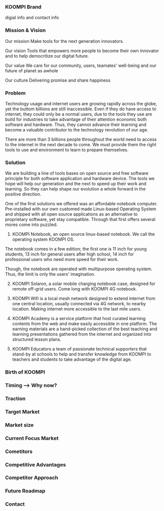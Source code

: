 ### KOOMPI Brand
digial info and contact info

### Mission & Vision

Our mission
Make tools for the next generation innovators. 

Our vision
Tools that empowers more people to become their own innovator and to help democritize our digital future.   

Our value
We care for our community, users, teamates' well-being and our future of planet as awhole

Our culture
Delivering promise and share happiness



### Problem

Technology usage and internet users are growing rapidly across the globe, yet the buttom billions are still inaccessible. Even if they do have access to internet, they could only be a normal users, due to the tools they use are build for industries to take advantage of their attention economic both software and hardware. Thus, they cannot advance their learning and become a valuable contributor to the technology revolution of our age. 

There are more than 3 billions people throughout the world need to access to the internet in the next decade to come. We must provide them the right tools to use and environment to learn to prepare themselves. 

### Solution

We are building a line of tools bases on open source and free software principle for both software application and hardware device. The tools we hope will help our generation and the next to speed up their work and learning. So they can help shape our evolution a whole forward in the positive direction.

One of the first solutions we offered was an affordable notebook computer. Pre-installed with our own customed made Linux-based Operating System and shipped with all open source applications as an alternative to proprietary software, yet stay compatible. Through that first offers several mores come into puzzled. 


1. KOOMPI Notebook, an open source linux-based notebook. We call the operating system KOOMPI OS. 

The notebook comes in a few edition; the first one is 11 inch for young students, 13 inch for general users after high school, 14 inch for professional users who need more speed for their work. 

Though, the notebook are operated with multipurpose operating system. Thus, the limit is only the users' imagination. 

2. KOOMPI Solaron, a solar mobile charging notebook case, designed for remote off-grid users. Come long with KOOMPI 4G notebook. 

3. KOOMPI Wifi is a local mesh network designed to extend internet from one central location, usually connected via 4G network, to nearby location. Making internet more accessible to the last mile users.

4. KOOMPI Academy is a service platform that host curated learning contents from the web and make easily accessible in one platform. The earning materials are a hand-picked collection of the best teaching and learning presentations gathered from the internet and organized into structured lesson plans.

5. KOOMPI Educators a team of passionate technical supporters that stand-by at schools to help and transfer knowledge from KOOMPI to teachers and students to take advantage of the digital age. 

### Birth of KOOMPI



### Timing --> Why now?


### Traction


### Target Market


### Market size


### Current Focus Market


### Cometitors 


### Competitive Advantages


### Competitor Approach


### Future Roadmap


### Contact